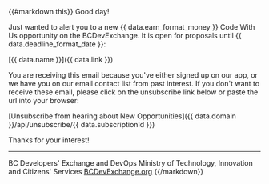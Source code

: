 {{#markdown this}}
Good day!

Just wanted to alert you to a new {{ data.earn_format_money }} Code With Us opportunity on the BCDevExchange. It is open for proposals until {{ data.deadline_format_date }}:

   [{{ data.name }}]({{ data.link }})


You are receiving this email because you've either signed up on our app, or we have you on our email contact list from past interest. If you don't want to receive these email, please click on the unsubscribe link below or paste the url into your browser:

   [Unsubscribe from hearing about New Opportunities]({{ data.domain }}/api/unsubscribe/{{ data.subscriptionId }})

Thanks for your interest!

-----------------------------
BC Developers' Exchange and DevOps
Ministry of Technology, Innovation and Citizens' Services
[BCDevExchange.org](http://bcdevexchange.org)
{{/markdown}}
